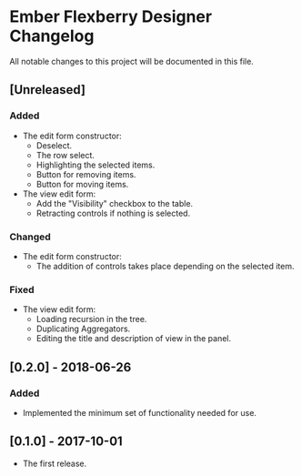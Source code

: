 # Ember Flexberry Designer Changelog
All notable changes to this project will be documented in this file.

## [Unreleased]
### Added
* The edit form constructor:
  * Deselect.
  * The row select.
  * Highlighting the selected items.
  * Button for removing items.
  * Button for moving items.
* The view edit form:
  * Add the "Visibility" checkbox to the table.
  * Retracting controls if nothing is selected.

### Changed
* The edit form constructor:
  * The addition of controls takes place depending on the selected item.

### Fixed
* The view edit form:
  * Loading recursion in the tree.
  * Duplicating Aggregators.
  * Editing the title and description of view in the panel.

## [0.2.0] - 2018-06-26
### Added
* Implemented the minimum set of functionality needed for use.

## [0.1.0] - 2017-10-01
* The first release.
